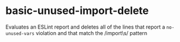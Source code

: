 # basic-unused-import-delete
Evaluates an ESLint report and deletes all of the lines that report a `no-unused-vars` violation and that match the /import\s/ pattern
